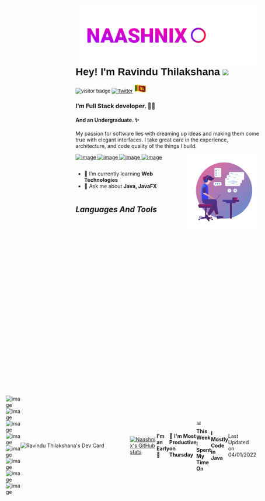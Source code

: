 <img src="./assets/logo.gif" width="500px" align="right" />
<font style="font-family: Helvetica, sans-serif;">

# **Hey! I'm Ravindu Thilakshana** <img src="https://media.giphy.com/media/hvRJCLFzcasrR4ia7z/giphy.gif" width="30px"> 
![visitor badge](https://visitor-badge.glitch.me/badge?page_id=naashnix.naashnix) [![Twitter](https://img.shields.io/twitter/url/https/twitter.com/cloudposse.svg?style=social&label=Follow%20%40naashnix)](https://twitter.com/naashnix)
 <img src="./assets/sl-flag.gif" width="35px">

</font>

 ### I’m Full Stack developer. 🧑‍💻  
 #### And an Undergraduate. ✨
   My passion for software lies with dreaming up ideas and making them come true with elegant interfaces. I take great care in the experience, architecture, and code quality of the things I build. 
 
 <a href="https://wa.me/message/VYIMCELYQL42M1"> 
 
 ![image](https://img.shields.io/badge/WhatsApp-25D366?style=for-the-badge&logo=whatsapp&logoColor=white) </a> <a href="https://t.me/naashnix"> ![image](https://img.shields.io/badge/Telegram-2CA5E0?style=for-the-badge&logo=telegram&logoColor=white) </a> <a href="mailto: naashnix@protonmail.com"> ![image](https://img.shields.io/badge/ProtonMail-8B89CC?style=for-the-badge&logo=protonmail&logoColor=white) </a> <a href="https://www.facebook.com/naashnix/"> ![image](https://img.shields.io/badge/Facebook-1877F2?style=for-the-badge&logo=facebook&logoColor=white) </a>
<img src="./assets/picture.png" align="right" width="200px"> 

<section style="display:flex;">

 
 - 🔭 I’m currently learning **Web Technologies**     
 - 💬 Ask me about **Java, JavaFX** 

</section>

## ***Languages And Tools***

<div style="display:flex; align-items: center; justify-content: center;">

![image](https://img.shields.io/badge/HTML5-E34F26?style=for-the-badge&logo=html5&logoColor=white) ![image](https://img.shields.io/badge/CSS3-1572B6?style=for-the-badge&logo=css3&logoColor=white) ![image](https://img.shields.io/badge/JavaScript-323330?style=for-the-badge&logo=javascript&logoColor=F7DF1E) ![image](https://img.shields.io/badge/Java-ED8B00?style=for-the-badge&logo=java&logoColor=white) ![image](https://img.shields.io/badge/Dart-0175C2?style=for-the-badge&logo=dart&logoColor=white) 
 ![image](https://img.shields.io/badge/MySQL-005C84?style=for-the-badge&logo=mysql&logoColor=white) ![image](https://img.shields.io/badge/Hibernate-59666C?style=for-the-badge&logo=Hibernate&logoColor=white) ![image](https://img.shields.io/badge/Flutter-02569B?style=for-the-badge&logo=flutter&logoColor=white) 
 
 <a href="https://app.daily.dev/Ravind"><img src="https://api.daily.dev/devcards/1a3b4fbeb6654feeb29bf0e0bfeb61ad.png?r=8jt" width="300" alt="Ravindu Thilakshana's Dev Card" align="right"/></a>
 
 
 [![Naashnix's GitHub stats](https://github-readme-stats.vercel.app/api?username=NaashNix&theme=github_dark&show_icons=true)](https://github.com/anuraghazra/github-readme-stats)
 
<!--START_SECTION:waka-->
**I'm an Early 🐤** 

```text
🌞 Morning    21 commits     █████░░░░░░░░░░░░░░░░░░░░   19.63% 
🌆 Daytime    39 commits     █████████░░░░░░░░░░░░░░░░   36.45% 
🌃 Evening    32 commits     ███████░░░░░░░░░░░░░░░░░░   29.91% 
🌙 Night      15 commits     ███░░░░░░░░░░░░░░░░░░░░░░   14.02%

```
📅 **I'm Most Productive on Thursday** 

```text
Monday       8 commits      █░░░░░░░░░░░░░░░░░░░░░░░░   7.48% 
Tuesday      19 commits     ████░░░░░░░░░░░░░░░░░░░░░   17.76% 
Wednesday    19 commits     ████░░░░░░░░░░░░░░░░░░░░░   17.76% 
Thursday     37 commits     ████████░░░░░░░░░░░░░░░░░   34.58% 
Friday       10 commits     ██░░░░░░░░░░░░░░░░░░░░░░░   9.35% 
Saturday     5 commits      █░░░░░░░░░░░░░░░░░░░░░░░░   4.67% 
Sunday       9 commits      ██░░░░░░░░░░░░░░░░░░░░░░░   8.41%

```


📊 **This Week I Spent My Time On** 

```text
⌚︎ Time Zone: Asia/Colombo

💬 Programming Languages: 
CSS                      22 mins             ██████████████░░░░░░░░░░░   59.09% 
Java                     10 mins             ██████░░░░░░░░░░░░░░░░░░░   27.35% 
HTML                     5 mins              ███░░░░░░░░░░░░░░░░░░░░░░   13.54% 
GitIgnore file           0 secs              ░░░░░░░░░░░░░░░░░░░░░░░░░   0.02%

🔥 Editors: 
VS Code                  27 mins             ██████████████████░░░░░░░   72.62% 
IntelliJ                 10 mins             ██████░░░░░░░░░░░░░░░░░░░   27.38%

🐱‍💻 Projects: 
MyProfile                19 mins             █████████████░░░░░░░░░░░░   52.66% 
POS_Layered              10 mins             ██████░░░░░░░░░░░░░░░░░░░   27.38% 
class_work               6 mins              ████░░░░░░░░░░░░░░░░░░░░░   15.93% 
Exercises                1 min               █░░░░░░░░░░░░░░░░░░░░░░░░   4.03%

💻 Operating System: 
Linux                    37 mins             █████████████████████████   100.0%

```

**I Mostly Code in Java** 

```text
Java                     7 repos             ████████████████░░░░░░░░░   63.64% 
CSS                      2 repos             ████░░░░░░░░░░░░░░░░░░░░░   18.18% 
HTML                     1 repo              ██░░░░░░░░░░░░░░░░░░░░░░░   9.09% 
SCSS                     1 repo              ██░░░░░░░░░░░░░░░░░░░░░░░   9.09%

```



 Last Updated on 04/01/2022
<!--END_SECTION:waka-->
